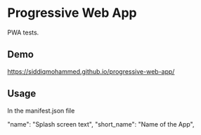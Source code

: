 # Progressive Web App

PWA tests.

## Demo

https://siddiqmohammed.github.io/progressive-web-app/

## Usage

In the manifest.json file

"name": "Splash screen text",
"short_name": "Name of the App",

